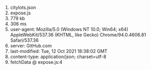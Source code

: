 1. citylots.json
2. expose.js
3. 779 kb
4. 306 ms
5. user-agent: Mozilla/5.0 (Windows NT 10.0; Win64; x64) AppleWebKit/537.36 (KHTML, like Gecko) Chrome/94.0.4606.81 Safari/537.36
6. server: GitHub.com
7. last-modified: Tue, 12 Oct 2021 18:38:02 GMT
8. content-type: application/json; charset=utf-8
9. fetchData @ expose.js:4